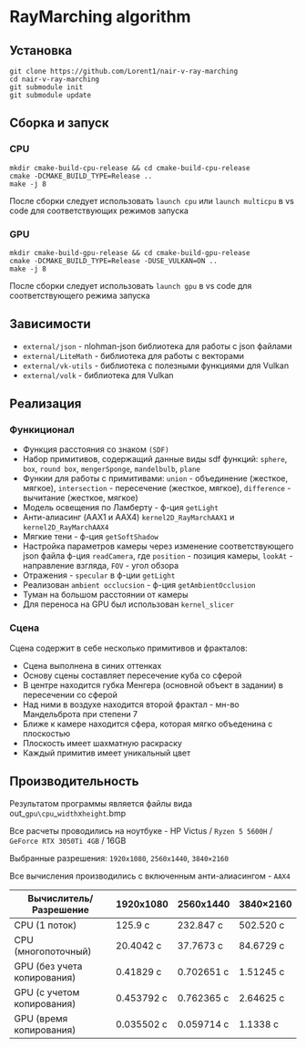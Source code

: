 # RayMarching algorithm

## Установка

```shell
git clone https://github.com/Lorent1/nair-v-ray-marching
cd nair-v-ray-marching
git submodule init
git submodule update
```

## Сборка и запуск

### CPU

``` shell
mkdir cmake-build-cpu-release && cd cmake-build-cpu-release
cmake -DCMAKE_BUILD_TYPE=Release ..
make -j 8
```

После сборки следует использовать `launch cpu` или `launch multicpu` в vs code для соответствующих режимов запуска

### GPU
```shell
mkdir cmake-build-gpu-release && cd cmake-build-gpu-release
cmake -DCMAKE_BUILD_TYPE=Release -DUSE_VULKAN=ON ..
make -j 8
```
После сборки следует использовать `launch gpu` в vs code для соответствующего режима запуска

## Зависимости
* `external/json` - nlohman-json библиотека для работы с json файлами
* `external/LiteMath` - библиотека для работы с векторами
* `external/vk-utils` - библиотека с полезными функциями для Vulkan
* `external/volk` - библиотека для Vulkan

## Реализация

### Функиционал

+ Функция расстояния со знаком `(SDF)`
+ Набор примитивов, содержащий данные виды sdf функций: `sphere`, `box`, `round box`, `mengerSponge`, `mandelbulb`, `plane`
+ Функии для работы с примитивами: `union` - объединение (жесткое, мягкое), `intersection` - пересечение (жесткое, мягкое), `difference` - вычитание (жесткое, мягкое)
+ Модель освещения по Ламберту - ф-ция `getLight`
+ Анти-алиасинг (AAX1 и AAX4) `kernel2D_RayMarchAAX1` и `kernel2D_RayMarchAAX4`
+ Мягкие тени - ф-ция `getSoftShadow`
+ Настройка параметров камеры через изменение соответствующего json файла ф-ция `readCamera`, где `position` - позиция камеры, `lookAt` - направление взгляда, `FOV` - угол обзора
+ Отражения - `specular` в ф-ции `getLight`
+ Реализован `ambient occlucsion` - ф-ция `getAmbientOcclusion`
+ Туман на большом расстоянии от камеры
+ Для переноса на GPU был использован `kernel_slicer`

### Сцена

Сцена содержит в себе несколько примитивов и фракталов:
   * Сцена выполнена в синих оттенках
   * Основу сцены составляет пересечение куба со сферой
   * В центре находится губка Менгера (основной объект в задании) в пересечении со сферой
   * Над ними в воздухе находится второй фрактал - мн-во Мандельброта при степени 7
   * Ближе к камере находится сфера, которая мягко объеденина с плоскостью
   * Плоскость имеет шахматную раскраску
   * Каждый примитив имеет уникальный цвет

## Производительность

Результатом программы является файлы вида out_`gpu\cpu`_`width`x`height`.bmp

Все расчеты проводились на ноутбуке - HP Victus / `Ryzen 5 5600H` / `GeForce RTX 3050Ti 4GB` / 16GB

Выбранные разрешения: `1920x1080`, `2560x1440`, `3840×2160`

Все вычисления производились с включенным анти-алиасингом - `AAX4`

| Вычислитель/Разрешение      | 1920x1080      | 2560x1440      | 3840×2160      |
| --------------------------- | -------------- | -------------- | -------------- |
| CPU (1 поток)               | 125.9 c        | 232.847 с      | 502.520 с      |
| CPU (многопоточный)         | 20.4042 с      | 37.7673 с      | 84.6729 с      |
| GPU (без учета копирования) | 0.41829 с      | 0.702651 с     | 1.51245 с      |
| GPU (с учетом копирования)  | 0.453792 с     | 0.762365 с     | 2.64625 с      |
| GPU (время копирования)     | 0.035502 с     | 0.059714 с     | 1.1338 с       |

